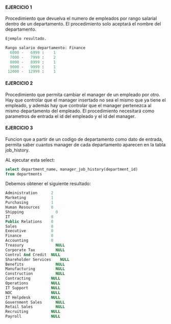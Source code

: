 #### EJERCICIO 1

Procedimiento que devuelva  el numero de empleados por rango salarial dentro de un departamento.
El procedimiento solo aceptará el nombre del departamento.

```sql
Ejemplo resultado.

Rango salario departamento: Finance
  6000 -   6999 :    1
  7000 -   7999 :    2
  8000 -   8999 :    1
  9000 -   9999 :    1
 12000 -  12999 :    1
```

#### EJERCICIO 2

Procedimiento que permita cambiar el manager de un empleado por otro. Hay que controlar que el manager insertado no sea el mismo
que ya tiene el empleado, y además hay que controlar que el manager pertenezca al mismo departamento del empleado.
El procedimiento necesitará como parametros  de entrada el id del empleado y el id del manager.


#### EJERCICIO 3

Funcion que a partir de un codigo de departamento como dato de entrada, permita saber cuantos manager de cada departamento aparecen en la tabla job_history.

AL ejecutar esta select:

```sql
select department_name, manager_job_history(department_id)
from departments
```

Debemos obtener el siguiente resultado:

```sql
Administration	    2
Marketing         	1
Purchasing        	1
Human Resources   	0
Shipping	          0
IT	                0
Public Relations  	0
Sales             	0
Executive         	0
Finance           	0
Accounting        	0
Treasury	          NULL
Corporate Tax	      NULL
Control And Credit	NULL
Shareholder Services	NULL
Benefits	          NULL
Manufacturing	      NULL
Construction	      NULL
Contracting	        NULL
Operations	        NULL
IT Support	        NULL
NOC	                NULL
IT Helpdesk	        NULL
Government Sales	  NULL
Retail Sales	      NULL
Recruiting	        NULL
Payroll	            NULL
```
